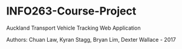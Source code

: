 # INFO263-Course-Project
Auckland Transport Vehicle Tracking Web Application

Authors: Chuan Law, Kyran Stagg, Bryan Lim, Dexter Wallace - 2017
